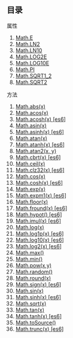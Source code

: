 ## 目录

属性

1. [Math.E](#docs/E)
1. [Math.LN2](#docs/LN2)
1. [Math.LN10](#docs/LN10)
1. [Math.LOG2E](#docs/LOG2E)
1. [Math.LOG10E](#docs/LOG10E)
1. [Math.PI](#docs/PI)
1. [Math.SQRT1_2](#docs/SQRT1_2)
1. [Math.SQRT2](#docs/SQRT2)

方法

1. [Math.abs(x)](#docs/abs)
1. [Math.acos(x)](#docs/acos)
1. [Math.acosh(x) \[es6\]](#docs/acosh)
1. [Math.asin(x)](#docs/asin)
1. [Math.asinh(x) \[es6\]](#docs/asinh)
1. [Math.atan(x)](#docs/atan)
1. [Math.atanh(x) \[es6\]](#docs/atanh)
1. [Math.atan2(x, y)](#docs/atan2)
1. [Math.cbrt(x) \[es6\]](#docs/cbrt)
1. [Math.ceil(x)](#docs/ceil)
1. [Math.clz32(x) \[es6\]](#docs/clz32)
1. [Math.cos(x)](#docs/cos)
1. [Math.cosh(x) \[es6\]](#docs/cosh)
1. [Math.exp(x)](#docs/exp)
1. [Math.expm1(x) \[es6\]](#docs/expm1)
1. [Math.floor(x)](#docs/floor)
1. [Math.fround(x) \[es6\]](#docs/fround)
1. [Math.hypot() \[es6\]](#docs/hypot)
1. [Math.imul(x) \[es6\]](#docs/imul)
1. [Math.log(x)](#docs/log)
1. [Math.log1p(x) \[es6\]](#docs/log1p)
1. [Math.log10(x) \[es6\]](#docs/log10)
1. [Math.log2(x) \[es6\]](#docs/log2)
1. [Math.max()](#docs/max)
1. [Math.min()](#docs/min)
1. [Math.pow(x,y)](#docs/pow)
1. [Math.random()](#docs/random)
1. [Math.round(x)](#docs/round)
1. [Math.sign(x) \[es6\]](#docs/sign)
1. [Math.sin(x)](#docs/sin)
1. [Math.sinh(x) \[es6\]](#docs/sinh)
1. [Math.sqrt(x)](#docs/sqrt)
1. [Math.tan(x)](#docs/tan)
1. [Math.tanh(x) \[es6\]](#docs/tanh)
1. [Math.toSource()](#docs/toSource)
1. [Math.trunc(x) \[es6\]](#docs/trunc)